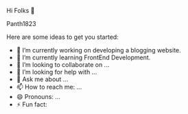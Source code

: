 Hi Folks 👋

Panth1823 

Here are some ideas to get you started:

- 🔭 I’m currently working on developing a blogging website.
- 🌱 I’m currently learning  FrontEnd Development.
- 👯 I’m looking to collaborate on ...
- 🤔 I’m looking for help with ...
- 💬 Ask me about ...
- 📫 How to reach me: ...
- 😄 Pronouns: ...
- ⚡ Fun fact: 

<a href="https://github-readme-stats.vercel.app/api?username=Panth1823&show_icons=true&theme=tokyonight">
<br>
<a href="https://github-readme-stats.vercel.app/api/top-langs/?username=Panth1823&layout=compact&theme=tokyonight"](https://github.com/Panth1823/github-readme-stats)
<br>




